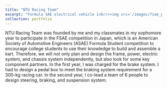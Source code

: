```yaml
---
title: "NTU Racing Team"
excerpt: "Formula SAE electrical vehicle 1<br/><img src='/images/fsae_pic.jpeg'>"
collection: portfolio
---
```


NTU Racing Team was founded by me and my classmates in my sophomore year to participate in the FSAE competition in Japan, which is an American Society of Automotive Engineers (ASAE) Formula Student competition to encourage college students to use their knowledge to build and assemble a kart. Therefore, we will not only plan and design the frame, power, electric system, and chassis system independently, but also look for some key component partners.
In the first year, I was charged for the brake system. I had to design a pedal box to meet the braking system requirement for a 300-kg racing car. In the second year, I co-lead a team of 6 people to design steering, braking, and suspension system.
